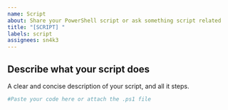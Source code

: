 ```yaml
---
name: Script
about: Share your PowerShell script or ask something script related
title: "[SCRIPT] "
labels: script
assignees: sn4k3
---
```


## Describe what your script does
A clear and concise description of your script, and all it steps.


```Powershell
#Paste your code here or attach the .ps1 file
```